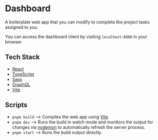 # Dashboard

A boilerplate web app that you can modify to complete the project tasks assigned to you.

You can access the dashboard client by visiting `localhost:8080` in your browser.

## Tech Stack

- [React](https://react.dev/)
- [TypeScript](https://www.typescriptlang.org/)
- [Sass](https://sass-lang.com/)
- [GraphQL](https://graphql.org/)
- [Vite](https://vitejs.dev/guide/)

## Scripts

- `pnpm build` --> Compiles the web app using [Vite](https://vitejs.dev/guide/)
- `pnpm dev` --> Runs the build in watch mode and monitors the output for changes via [nodemon](https://nodemon.io/) to automatically refresh the server process.
- `pnpm start` --> Runs the build output directly.
